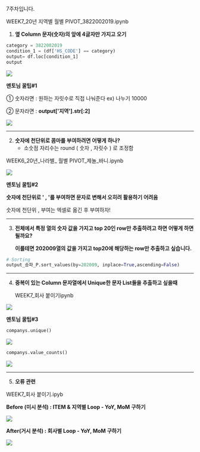 7주차입니다.



WEEK7_20년 지역별 월별 PIVOT_3822002019.ipynb

1. **옆 Column 문자(숫자)의 앞에 4글자만 가지고 오기**

```python
category = 3822002019
condition_1 = (df['HS_CODE'] == category)
output= df.loc[condition_1]
output
```

![](https://blogfiles.pstatic.net/MjAyMDEwMjlfMTk4/MDAxNjAzOTY1MDU0NTA2.THv2TyCVIyyFZS13KYTXZyTrhHERUOhbFVUP2S9Ve8Mg.5kNuulFKvPI6iNVpWaDd0t4Izmi_S0hXZOwA1Rfs3Fkg.PNG.ikeyada/201029_df_data%EC%9D%98_%EA%B8%B0%EB%B3%B8_%ED%98%95%ED%83%9C.PNG)



**멘토님 꿀팁#1**

① 숫자라면 :  원하는 자릿수로 직접 나눠준다   ex) 나누기 10000

② 문자라면 : **output['지역'].str[:2]**

![](https://blogfiles.pstatic.net/MjAyMDEwMzFfMjUw/MDAxNjA0MTEwNjQ5OTgy.jnicIIwRX4tdknzZZRQ5FbzHoOzJb3bnFdu9wneZklwg.R8ct6LeUcADhGqPOYIjItfzytYmicFE8igFGpJfen-Ug.PNG.ikeyada/201031_%EB%B6%80%EC%82%B0_2%EA%B8%80%EC%9E%90.PNG)

------



2. **숫자에 천단위로 콤마를 부여하려면 어떻게 하나?**
   * 소숫점 자리수는 round (  숫자 , 자릿수 ) 로 조정함

WEEK6_20년_나라별_ 월별 PIVOT_제놀_바니.ipynb

![](https://blogfiles.pstatic.net/MjAyMDEwMjlfNjIg/MDAxNjAzOTY1NDA0OTg2.iroPrqcVYOveWEXaIY0TJkKQ6YnCESEF_xu0zAbOZzMg.Gk4uDceTvE0asDGdIjUOtyfpFtsZkFDdonjP2PGIyXYg.PNG.ikeyada/201029_%EB%8B%AC%EB%9F%AC%EC%97%90_%EC%B2%9C%EB%8B%A8%EC%9C%84%EB%8B%B9_%EC%BD%A4%EB%B0%94_%EB%B6%80%EC%97%AC%EB%8A%94_%EC%96%B4%EB%96%BB%EA%B2%8C.PNG)



**멘토님 꿀팁#2**

**숫자에 천단위로 ' , '를 부여하면 문자로 변해서 오히려 활용하기 어려움**

숫자에 천단위 , 부여는 엑셀로 옮긴 후 부여하자!



------



3. **전체에서 특정 열의 숫자 값을 가지고 top 20인 row만 추출하려고 하면 어떻게 하면 될까요?**

   **이를테면 202009열의 값을 가지고 top20에 해당하는 row만 추출하고 싶습니다.**

   

```python
# Sorting
output_송파_P.sort_values(by=202009, inplace=True,ascending=False)
```



------



4. **중복이 있는 Column 문자열에서 Unique한 문자 List들을 추출하고 싶을때**

   WEEK7_회사 붙이기ipynb

![](https://blogfiles.pstatic.net/MjAyMDEwMjlfMTk2/MDAxNjAzOTY3ODAyNjA5.rY4nIkYgP6nSyHGIJj2fuzPM8lPH6RjrEQHN7PP7bSUg.dfNb-QruU6HCYgpXtXoWKaPXqjLB-e0f9YqW3xiAt4cg.PNG.ikeyada/201029_%EC%A4%91%EB%B3%B5%EB%90%9C_%ED%9A%8C%EC%82%AC_list.PNG)

**멘토님 꿀팁#3**

```python
companys.unique()
```

![](https://blogfiles.pstatic.net/MjAyMDEwMzFfODYg/MDAxNjA0MTExNjczNTA2.fic6FHl01eIsPgmJWdbJzWLGo0lbTOQQhAjusq3DHR0g.B3vrMdpyEBz4kB7QJNbMejmJkNWurWq3IFkbCMRlw9Yg.PNG.ikeyada/201031_%EC%A4%91%EB%B3%B5_%EC%A0%9C%EA%B1%B0_%EB%AC%B8%EC%9E%90_%EB%A6%AC%EC%8A%A4%ED%8A%B8.PNG)

```python
companys.value_counts()
```

![](https://blogfiles.pstatic.net/MjAyMDEwMzFfMTQ2/MDAxNjA0MTExOTU4MjI3.wfi_YBmR6UfzL8H65XGdYyUkUMOtq5a3KMl6EYecbpAg.NoEg_xY9zPuu6_rFax6Y_yG949byqQ_fbSTwPz5sE8Mg.PNG.ikeyada/201031_%ED%9A%8C%EC%82%AC%EB%93%A4_%EA%B0%AF%EC%88%98.PNG)

------



5. **오류 관련**

WEEK7_회사 붙이기.ipyb

**Before (미시 분석) : ITEM & 지역별 Loop - YoY, MoM 구하기**

![](https://blogfiles.pstatic.net/MjAyMDEwMzFfMTAg/MDAxNjA0MTIwMTM3NjE5.1S-r9xkRJ-y5dcZv1JYxeXAS9txdS2abvDZQRFC2E0wg.5JXmYRx91vtbsTNnT88t2VmSdacitLSs28wioKhRE94g.PNG.ikeyada/201031_HSCODE_%EC%A7%80%EC%97%AD%EB%B3%84_YoY_%EA%B5%AC%ED%95%98%EA%B8%B0.PNG)



**After(거시 분석) : 회사별 Loop - YoY, MoM 구하기**

![](https://blogfiles.pstatic.net/MjAyMDEwMzFfMTYy/MDAxNjA0MTIwMjEwOTA3.OjtDnCcHdztQYr6hoe6M0oreegtmS67SPfV6Y5I4ic4g.eCvyOfRCrXXyGZLSyil4xsnJcp7UvXp7UfrsPSgQcHUg.PNG.ikeyada/201031_%ED%9A%8C%EC%82%AC%EB%B3%84_YoY_%EA%B5%AC%ED%95%98%EA%B8%B0.PNG)



